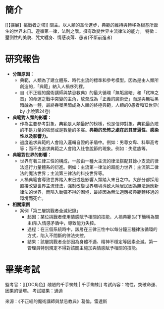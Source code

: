 # 簡介
[[【擴展】挑戰者之塔]] 關主。以人類的革命進步，典範的維持與轉移為根基所誕生的世界末日。遵循第一律，法則之階。擁有改變世界主流律法的能力。
特徵：壓倒性的美貌、咒文纏身、情感淡薄、愚者(不斷前進者)

# 研究報告
- **分類原因：** 
	- 典範，人類為了建立體系、時代主流的標準和參考模型。因為是由人類所創造的，「典範」納入人禍序列裡。
	-  自《不正經的魔術講師與禁忌教典》的最大循環「無垢黑暗」和「弒神之首」的命運之戰中突變的主角，放棄成為「正義的魔術史」而是與無垢黑暗融為一體，最終吞噬黑暗成為人類的終極典範，人類的0愚者和12世界( by 小說第24卷)
- **典範對人類的影響：**
	- 作為主要參考對象，典範是人類最好的榜樣，也是信仰對象。典範最危險的不是力量的強弱或是數量的多寡。**典範的恐怖之處在於其普遍性、感染性以及影響力。**
	- 過度追求典範的人會陷入邏輯自證的矛盾中。例如：男尊女卑、科舉高考等；而不去追求典範之人會陷入社會脫節的現象。例如：失意族等。
- **典範對世界的影響：**
	- 世界有著三律三性的構成，一般由一種大主流的律法搭配其餘小支流的律法進行力量體系的衍進。例如：主流第一律法的超能力世界；主流第二律法的魔法世界；主流第三律法的科技世界等。
	- 人禍典範會導致世界踏入末日或是影響人類踏入末日之中。大部分都採用直接改變世界主流律法，強制改變世界環境導致大陸居民因為無法適應新律法的世界，而陷入動彈不得的困境，最終因為無法適應被典範轉移過的環境而死亡。
- **相關案例**
	- 案例「第三層挑戰者全滅紀錄」
		- 起因：某位挑戰者使用情感賦予相關的技能，人禍典範(以下簡稱為關主)陷入情感矛盾中，導致能力失控。
		- 過程：在三個系統時中，該層在三律三性中以每分鐘三種律法循環的方式，陷入不間斷的律法失控。
		- 結果：該層挑戰者全部因為身體不適、精神不穩定等因素全滅。第一管理員特別規定不得對該關主施加與情感賦予相關的技能。

# 畢業考試
監考官：[[【OC角色】醜陋的千手蜘蛛 | 千手蜘蛛]]
考試內容：物性，突破命運、因果的循環。
考試結果：通過

來源：《不正經的魔術講師與禁忌教典》葛倫。雷達斯